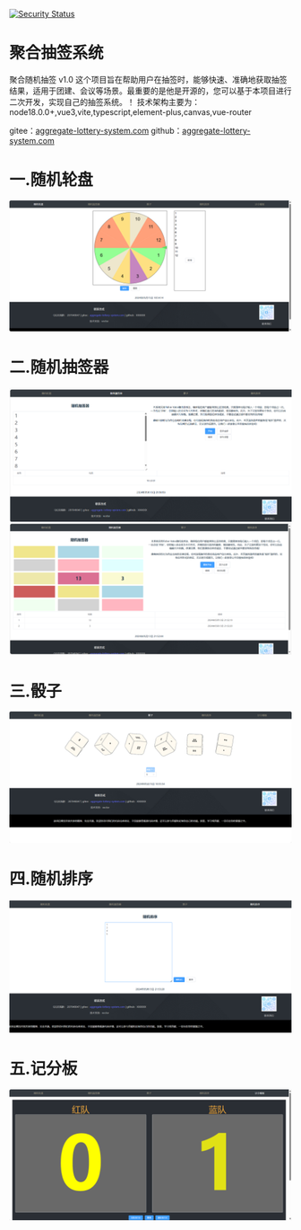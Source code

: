 [![Security Status](https://www.murphysec.com/platform3/v31/badge/1790612341223518208.svg)](https://www.murphysec.com/console/report/1790612340363685888/1790612341223518208)
# 聚合抽签系统
聚合随机抽签 v1.0
这个项目旨在帮助用户在抽签时，能够快速、准确地获取抽签结果，适用于团建、会议等场景。最重要的是他是开源的，您可以基于本项目进行二次开发，实现自己的抽签系统。！
技术架构主要为： node18.0.0+,vue3,vite,typescript,element-plus,canvas,vue-router

gitee：<a href="https://gitee.com/WangJiaHui202144/aggregate-lottery-system">aggregate-lottery-system.com</a>
github：<a href="https://github.com/YuanJie2001/Aggregate-lottery-system">aggregate-lottery-system.com</a>
# 一.随机轮盘

![随机轮盘.png](public/drawWheel.png)
# 二.随机抽签器
![随机抽签器.png](public/randomDraw.png)
![随机抽签器2.png](public/randomDraw2.png)
# 三.骰子
![骰子.png](public/dice.png)

# 四.随机排序
![随机排序.png](public/randomSort.png)

# 五.记分板
![记分板.png](public/scoreboard.png)
